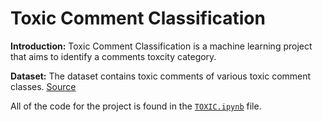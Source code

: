 # Toxic Comment Classification

**Introduction:**
Toxic Comment Classification is a machine learning project that aims to identify a comments toxcity category. 

**Dataset:**
The dataset contains toxic comments of various toxic comment classes. [Source](https://www.kaggle.com/c/jigsaw-toxic-comment-classification-challenge)

All of the code for the project is found in the [`TOXIC.ipynb`](https://github.com/TuringCollegeSubmissions/mfikad-DL.2/blob/master/TOXIC.ipynb) file.
